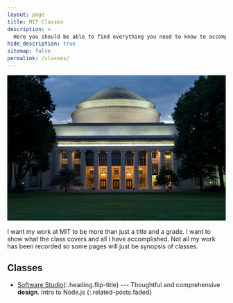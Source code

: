 ```yaml
---
layout: page
title: MIT Classes
description: >
  Here you should be able to find everything you need to know to accomplish the most common tasks when blogging with Hydejack.
hide_description: true
sitemap: false
permalink: /classes/
---
```


![](/assets/img/MIT/MIT_dome_dusk.jpg)

I want my work at MIT to be more than just a title and a grade.
I want to show what the class covers and all I have accomplished.
Not all my work has been recorded so some pages will just be synopsis of classes.

## Classes
* [Software Studio]{:.heading.flip-title} --- Thoughtful and comprehensive **design**. Intro to Node.js
{:.related-posts.faded}



[Software Studio]: software_studio.md
